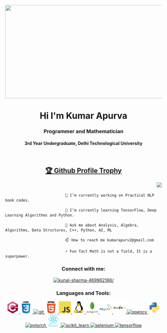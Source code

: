 <p align="center"><img style ="margin:auto;" align="center" src= "https://miro.medium.com/max/2800/0*3iJLQaoQI66YJuQk.jpg" height=300 width=600></p>
<h1 align="center">Hi I'm Kumar Apurva</h1>
<h3 align="center">Programmer and Mathematician</h3>
<h4 align = "center">3rd Year Undergraduate, Delhi Technological University</h4><br>

<a href="https://github.com/KUMAR-APURVA/github-profile-trophy"><h2 align="center">🏆 Github Profile Trophy</h2></a><a href="https://github.com/KUMAR-APURVA/github-profile-trophy"> <p align="right"><img width=800 src="https://github-profile-trophy.vercel.app/?username=KUMAR-APURVA&column=8&theme=gruvbox&no-frame=true"/></a></p>

                               🔭 I’m currently working on Practical NLP book codes.

                               🌱 I’m currently learning TensorFlow, Deep Learning Algorithms and Python.

                               💬 Ask me about Analysis, Algebra, Algorithms, Data Structures, C++, Python, AI, ML

                               📫 How to reach me kumarapurv2@gmail.com

                               ⚡ Fun fact Math is not a field, It is a superpower.

<h3 align="center">Connect with me:</h3>
<p align="center">
<a href="https://www.linkedin.com/in/kumar-apurva-000b38197/" target="blank"><img align="center" src="https://cdn.jsdelivr.net/npm/simple-icons@3.0.1/icons/linkedin.svg" alt="kunal-sharma-469962166/" height="30" width="40" /></a>

</p>

<h3 align="center"><strong>Languages and Tools:</strong></h3>
<p align="center"> </a> <a href="https://www.w3schools.com/cpp/" target="_blank"> <img src="https://raw.githubusercontent.com/devicons/devicon/master/icons/cplusplus/cplusplus-original.svg" alt="cplusplus" width="40" height="40"/> </a> <a href="https://www.w3schools.com/css/" target="_blank"> <img src="https://raw.githubusercontent.com/devicons/devicon/master/icons/css3/css3-original-wordmark.svg" alt="css3" width="40" height="40"/> </a> <a href="https://git-scm.com/" target="_blank"> <img src="https://www.vectorlogo.zone/logos/git-scm/git-scm-icon.svg" alt="git" width="40" height="40"/> </a> <a href="https://www.w3.org/html/" target="_blank"> <img src="https://raw.githubusercontent.com/devicons/devicon/master/icons/html5/html5-original-wordmark.svg" alt="html5" width="40" height="40"/> </a> <a href="https://developer.mozilla.org/en-US/docs/Web/JavaScript" target="_blank"> <img src="https://raw.githubusercontent.com/devicons/devicon/master/icons/javascript/javascript-original.svg" alt="javascript" width="40" height="40"/> </a> <a href="https://www.linux.org/" target="_blank"> <img src="https://raw.githubusercontent.com/devicons/devicon/master/icons/linux/linux-original.svg" alt="linux" width="40" height="40"/> </a> <a href="https://www.mongodb.com/" target="_blank"> <img src="https://raw.githubusercontent.com/devicons/devicon/master/icons/mongodb/mongodb-original-wordmark.svg" alt="mongodb" width="40" height="40"/> </a> <a href="https://www.mysql.com/" target="_blank"> <img src="https://raw.githubusercontent.com/devicons/devicon/master/icons/mysql/mysql-original-wordmark.svg" alt="mysql" width="40" height="40"/> </a> <a href="https://nodejs.org" target="_blank"> <img src="https://raw.githubusercontent.com/devicons/devicon/master/icons/nodejs/nodejs-original-wordmark.svg" alt="nodejs" width="40" height="40"/> </a> <a href="https://opencv.org/" target="_blank"> <img src="https://www.vectorlogo.zone/logos/opencv/opencv-icon.svg" alt="opencv" width="40" height="40"/> </a> <a href="https://www.python.org" target="_blank"> <img src="https://raw.githubusercontent.com/devicons/devicon/master/icons/python/python-original.svg" alt="python" width="40" height="40"/> </a> <a href="https://pytorch.org/" target="_blank"> <img src="https://www.vectorlogo.zone/logos/pytorch/pytorch-icon.svg" alt="pytorch" width="40" height="40"/> </a> <a href="https://reactjs.org/" target="_blank"> <img src="https://raw.githubusercontent.com/devicons/devicon/master/icons/react/react-original-wordmark.svg" alt="react" width="40" height="40"/> </a> <a href="https://scikit-learn.org/" target="_blank"> <img src="https://upload.wikimedia.org/wikipedia/commons/0/05/Scikit_learn_logo_small.svg" alt="scikit_learn" width="40" height="40"/> </a> <a href="https://www.selenium.dev" target="_blank"> <img src="https://raw.githubusercontent.com/detain/svg-logos/780f25886640cef088af994181646db2f6b1a3f8/svg/selenium-logo.svg" alt="selenium" width="40" height="40"/> </a> <a href="https://www.tensorflow.org" target="_blank"> <img src="https://www.vectorlogo.zone/logos/tensorflow/tensorflow-icon.svg" alt="tensorflow" width="40" height="40"/> </a> </p>
